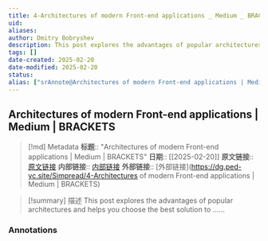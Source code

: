 ```yaml
---
title: 4-Architectures of modern Front-end applications _ Medium _ BRACKETS@annote
uid: 
aliases: 
author: Dmitry Bobryshev
description: This post explores the advantages of popular architectures and helps you choose the best solution to ......
tags: []
date-created: 2025-02-20
date-modified: 2025-02-20
status: 
alias: ["srAnnote@Architectures of modern Front-end applications | Medium | BRACKETS"]
---
```


## Architectures of modern Front-end applications | Medium | BRACKETS

> [!md] Metadata
> **标题**:: "Architectures of modern Front-end applications | Medium | BRACKETS"
> **日期**:: [[2025-02-20]]
> **原文链接**:: [原文链接](https://blog.meetbrackets.com/architectures-of-modern-front-end-applications-8859dfe6c12e)
> **内部链接**:: [内部链接](http://localhost:7026/reading/4)
> **外部链接**:: [外部链接](https://dg.ped-yc.site/Simpread/4-Architectures of modern Front-end applications | Medium | BRACKETS)

> [!summary] 描述
> This post explores the advantages of popular architectures and helps you choose the best solution to ……

### Annotations
